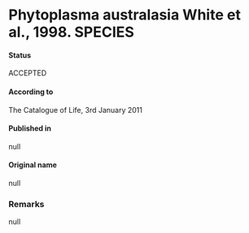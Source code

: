 Phytoplasma australasia White et al., 1998. SPECIES
=======

#### Status
ACCEPTED

#### According to
The Catalogue of Life, 3rd January 2011

#### Published in
null

#### Original name
null

### Remarks
null